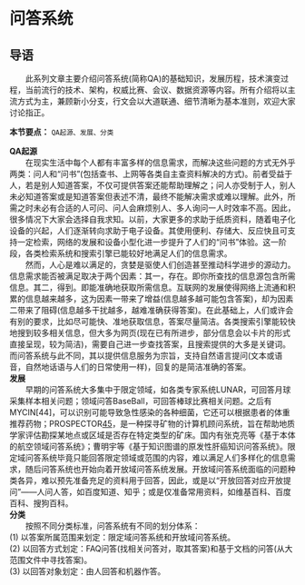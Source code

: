 # 问答系统  
## 导语  
&ensp;&ensp;&ensp;&ensp;此系列文章主要介绍问答系统(简称QA)的基础知识，发展历程，技术演变过程，当前流行的技术、架构，权威比赛、会议、数据资源等内容。所有介绍将以主流方式为主，兼顾新小分支，行文会以大道联通、细节清晰为基本准则，欢迎大家讨论指正。  
  
**本节要点：** `QA起源、发展、分类`  

**QA起源**  
&ensp;&ensp;&ensp;&ensp;在现实生活中每个人都有丰富多样的信息需求，而解决这些问题的方式无外乎两类：问人和“问书”(包括查书、上网等各类自主查资料解决的方式)。前者受益于人，若是别人知道答案，不仅可提供答案还能帮助理解之；问人亦受制于人，别人未必知道答案或是知道答案但表述不清，最终不能解决需求或难以理解。此外，所需之时未必有合适的人可问、问人会麻烦别人、多人询问一人时效率不高。因此，很多情况下大家会选择自我求知。以前，大家更多的求助于纸质资料，随着电子化设备的兴起，人们逐渐转向求助于电子设备。其使用便利、存储大、反应快且可支持一定检索，网络的发展和设备小型化进一步提升了人们的“问书”体验。这一阶段，各类检索系统和搜索引擎已能较好地满足人们的信息需求。  
&ensp;&ensp;&ensp;&ensp;然而，人心是难以满足的，贪婪是驱使人们创造甚至推动科学进步的源动力。信息需求能否被满足取决于两个因素：其一，存在。即你所查找的信息源包含所需信息。其二，得到。即能准确地获取所需信息。互联网的发展使得网络上流通和积累的信息越来越多，这为因素一带来了增益(信息越多越可能包含答案)，却为因素二带来了阻碍(信息越多干扰越多，越难准确获得答案)。在此基础上，人们或许会有别的要求，比如尽可能快、准地获取信息，答案尽量简洁。各类搜索引擎能较快地搜到较多相关信息，但大多为网页(现在已有所进步，部分信息会以卡片的形式直接呈现，较为简洁)，需要自己进一步查找答案，且搜索提供的大多是关键词。而问答系统与此不同，其以提供信息服务为宗旨，支持自然语言提问(文本或语音，自然地话语与人们的日常使用一样)，回复的是简洁准确的答案。  
**发展**  
&ensp;&ensp;&ensp;&ensp;早期的问答系统大多集中于限定领域，如各类专家系统LUNAR，可回答月球采集样本相关问题；领域问答BaseBall，可回答棒球比赛相关问题。之后有MYCIN[44]，可以识别可能导致急性感染的各种细菌，它还可以根据患者的体重推荐药物；PROSPECTOR[45](探矿者)，是一种探寻矿物的计算机顾问系统，旨在帮助地质学家评估勘探某地点或区域是否存在特定类型的矿床。国内有张克亮等《基于本体的航空领域问答系统》；曹明宇等《基于知识图谱的原发性肝癌知识问答系统》。限定域问答系统毕竟只能回答限定领域或范围的内容，难以满足人们多样化的信息需求，随后问答系统也开始向着开放域问答系统发展。开放域问答系统面临的问题种类各异，难以预先准备充足的资料用于回答，因此，或是以“开放回答对应开放提问”——人问人答，如百度知道、知乎；或是仅准备常用资料，如维基百科、百度百科、搜狗百科。  
**分类**  
&ensp;&ensp;&ensp;&ensp;按照不同分类标准，问答系统有不同的划分体系：  
(1)    以答案所属范围来划定：限定域问答系统和开放域问答系统。  
(2)    以回答方式划定：FAQ问答(找相关问答对，取其答案)和基于文档的问答(从大范围文件中寻找答案)。  
(3)    以回答对象划定：由人回答和机器作答。  

